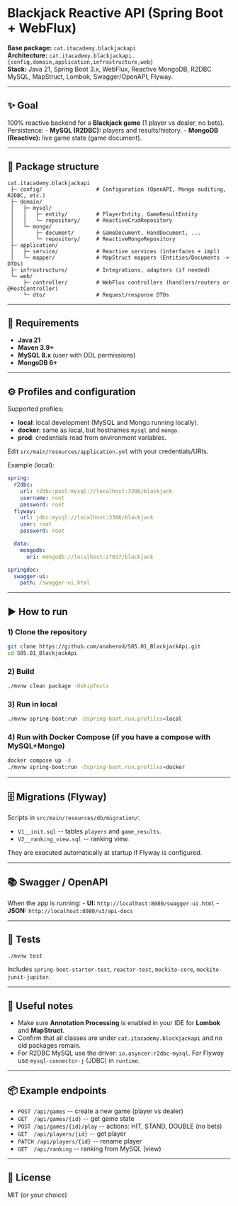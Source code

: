 # Blackjack Reactive API (Spring Boot + WebFlux)

**Base package:** `cat.itacademy.blackjackapi`\
**Architecture:**
`cat.itacademy.blackjackapi.{config,domain,application,infrastructure,web}`\
**Stack:** Java 21, Spring Boot 3.x, WebFlux, Reactive MongoDB, R2DBC
MySQL, MapStruct, Lombok, Swagger/OpenAPI, Flyway.

------------------------------------------------------------------------

## ✨ Goal

100% reactive backend for a **Blackjack game** (1 player vs dealer, no
bets).\
Persistence: - **MySQL (R2DBC):** players and results/history. -
**MongoDB (Reactive):** live game state (game document).

------------------------------------------------------------------------

## 🧱 Package structure

    cat.itacademy.blackjackapi
     ├─ config/                 # Configuration (OpenAPI, Mongo auditing, R2DBC, etc.)
     ├─ domain/
     │   ├─ mysql/
     │   │   ├─ entity/         # PlayerEntity, GameResultEntity
     │   │   └─ repository/     # ReactiveCrudRepository
     │   └─ mongo/
     │       ├─ document/       # GameDocument, HandDocument, ...
     │       └─ repository/     # ReactiveMongoRepository
     ├─ application/
     │   ├─ service/            # Reactive services (interfaces + impl)
     │   └─ mapper/             # MapStruct mappers (Entities/Documents -> DTOs)
     ├─ infrastructure/         # Integrations, adapters (if needed)
     └─ web/
         ├─ controller/         # WebFlux controllers (handlers/routers or @RestController)
         └─ dto/                # Request/response DTOs

------------------------------------------------------------------------

## 🔧 Requirements

-   **Java 21**
-   **Maven 3.9+**
-   **MySQL 8.x** (user with DDL permissions)
-   **MongoDB 6+**

------------------------------------------------------------------------

## ⚙️ Profiles and configuration

Supported profiles:

-   **local**: local development (MySQL and Mongo running locally).
-   **docker**: same as local, but hostnames `mysql` and `mongo`.
-   **prod**: credentials read from environment variables.

Edit `src/main/resources/application.yml` with your credentials/URIs.

Example (local):

``` yaml
spring:
  r2dbc:
    url: r2dbc:pool:mysql://localhost:3306/blackjack
    username: root
    password: root
  flyway:
    url: jdbc:mysql://localhost:3306/blackjack
    user: root
    password: root

  data:
    mongodb:
      uri: mongodb://localhost:27017/blackjack

springdoc:
  swagger-ui:
    path: /swagger-ui.html
```

------------------------------------------------------------------------

## ▶️ How to run

### 1) Clone the repository

``` bash
git clone https://github.com/anaberod/S05.01_BlackjackApi.git
cd S05.01_BlackjackApi
```

### 2) Build

``` bash
./mvnw clean package -DskipTests
```

### 3) Run in **local**

``` bash
./mvnw spring-boot:run -Dspring-boot.run.profiles=local
```

### 4) Run with **Docker Compose** (if you have a compose with MySQL+Mongo)

``` bash
docker compose up -d
./mvnw spring-boot:run -Dspring-boot.run.profiles=docker
```

------------------------------------------------------------------------

## 🗄️ Migrations (Flyway)

Scripts in `src/main/resources/db/migration/`:

-   `V1__init.sql` -- tables `players` and `game_results`.
-   `V2__ranking_view.sql` -- ranking view.

They are executed automatically at startup if Flyway is configured.

------------------------------------------------------------------------

## 📚 Swagger / OpenAPI

When the app is running: - **UI:**
`http://localhost:8080/swagger-ui.html` - **JSON:**
`http://localhost:8080/v3/api-docs`

------------------------------------------------------------------------

## 🧪 Tests

``` bash
./mvnw test
```

Includes `spring-boot-starter-test`, `reactor-test`, `mockito-core`,
`mockito-junit-jupiter`.

------------------------------------------------------------------------

## 🧩 Useful notes

-   Make sure **Annotation Processing** is enabled in your IDE for
    **Lombok** and **MapStruct**.
-   Confirm that all classes are under `cat.itacademy.blackjackapi` and
    no old packages remain.
-   For R2DBC MySQL use the driver: `io.asyncer:r2dbc-mysql`. For Flyway
    use `mysql-connector-j` (JDBC) in `runtime`.

------------------------------------------------------------------------

## 📦 Example endpoints

-   `POST /api/games` -- create a new game (player vs dealer)
-   `GET  /api/games/{id}` -- get game state
-   `POST /api/games/{id}/play` -- actions: HIT, STAND, DOUBLE (no bets)
-   `GET  /api/players/{id}` -- get player
-   `PATCH /api/players/{id}` -- rename player
-   `GET  /api/ranking` -- ranking from MySQL (view)

------------------------------------------------------------------------

## 📝 License

MIT (or your choice)
